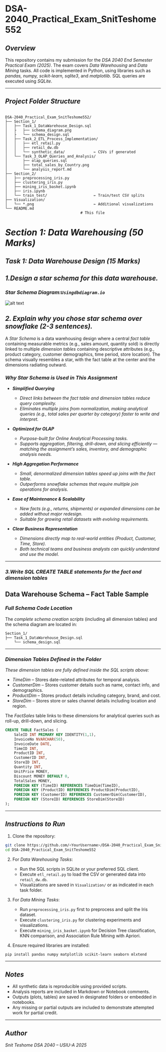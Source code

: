 # DSA-2040_Practical_Exam_SnitTeshome552

## *Overview*
This repository contains my submission for the *DSA 2040 End Semester Practical Exam (2025)*. The exam covers *Data Warehousing* and *Data Mining* tasks. All code is implemented in Python, using libraries such as *pandas, numpy, scikit-learn, sqlite3*, and *matplotlib*. SQL queries are executed using *SQLite*.

---

## *Project Folder Structure*

```plaintext

DSA-2040_Practical_Exam_SnitTeshome552/
├── Section_1/
│   ├── Task_1_DataWarehouse_Design.sql
│   ├   ├── schema_diagram.png
│   ├   └── schema_design.sql
│   ├── Task_2_ETL_Process_Implementation/
│   │   ├── etl_retail.py
│   │   ├── retail_dw.db
│   │   └── synthetic_data/             ← CSVs if generated
│   └── Task_3_OLAP_Queries_and_Analysis/
│       ├── olap_queries.sql
│       ├── total_sales_by_Country.png
│       └── analysis_report.md
├── Section_2/
│   ├── preprocessing_iris.py
│   ├── clustering_iris.py
│   ├── mining_iris_basket.ipynb
│   ├── iris.ipynb
│   └── train_test/                     ← Train/test CSV splits
├── Visualization/
│   └── *.png                           ← Additional visualizations
└── README.md
                                  # This file
````
# *Section 1: Data Warehousing (50 Marks)*
## *Task 1: Data Warehouse Design (15 Marks)*


## *1.Design a star schema for this data warehouse.*
### *Star Schema Diagram:`Usingdbdiagram.io`*
![alt text](Section_1/Task_1_Data_Warehouse_Design/schema_diagram.png)

## *2. Explain why you chose star schema over snowflake (2-3 sentences).*


A *Star Schema* is a data warehousing design where a central *fact table* containing measurable metrics (e.g., sales amount, quantity sold) is directly linked to multiple *dimension tables* containing descriptive attributes (e.g., product category, customer demographics, time period, store location). The schema visually resembles a star, with the fact table at the center and the dimensions radiating outward.

### *Why Star Schema is Used in This Assignment*

- **_Simplified Querying_**  
  - *Direct links between the fact table and dimension tables reduce query complexity.*  
  - *Eliminates multiple joins from normalization, making analytical queries (e.g., total sales per quarter by category) faster to write and interpret.*  

- **_Optimized for OLAP_**  
  - *Purpose-built for Online Analytical Processing tasks.*  
  - *Supports aggregation, filtering, drill-down, and slicing efficiently — matching the assignment’s sales, inventory, and demographic analysis needs.*  

- **_High Aggregation Performance_**  
  - *Small, denormalized dimension tables speed up joins with the fact table.*  
  - *Outperforms snowflake schemas that require multiple join operations for analysis.*  

- **_Ease of Maintenance & Scalability_**  
  - *New facts (e.g., returns, shipments) or expanded dimensions can be added without major redesign.*  
  - *Suitable for growing retail datasets with evolving requirements.*  

- **_Clear Business Representation_**  
  - *Dimensions directly map to real-world entities (Product, Customer, Time, Store).*  
  - *Both technical teams and business analysts can quickly understand and use the model.*  

----
### *3.Write SQL CREATE TABLE statements for the fact and dimension tables*
## Data Warehouse Schema – Fact Table Sample

### *Full Schema Code Location*

The *complete schema creation scripts* (including all dimension tables) and the schema diagram are located in:

```
Section_1/
├── Task_1_DataWarehouse_Design.sql
    └── schema_design.sql
```

---

### *Dimension Tables Defined in the Folder*

*These dimension tables are fully defined inside the SQL scripts above:*

- *TimeDim* – Stores date-related attributes for temporal analysis.  
- *CustomerDim* – Stores customer details such as name, contact info, and demographics.  
- *ProductDim* – Stores product details including category, brand, and cost.  
- *StoreDim* – Stores store or sales channel details including location and region.  

The *FactSales* table links to these dimensions for analytical queries such as roll-up, drill-down, and slicing.


```sql
CREATE TABLE FactSales (
    SaleID INT PRIMARY KEY IDENTITY(1,1),
    InvoiceNo NVARCHAR(50),
    InvoiceDate DATE,
    TimeID INT,
    ProductID INT,
    CustomerID INT,
    StoreID INT,
    Quantity INT,
    UnitPrice MONEY,
    Discount MONEY DEFAULT 0,
    TotalSales MONEY,
    FOREIGN KEY (TimeID) REFERENCES TimeDim(TimeID),
    FOREIGN KEY (ProductID) REFERENCES ProductDim(ProductID),
    FOREIGN KEY (CustomerID) REFERENCES CustomerDim(CustomerID),
    FOREIGN KEY (StoreID) REFERENCES StoreDim(StoreID)
);
```




---


## *Instructions to Run*

1. Clone the repository:

```bash
git clone https://github.com/<YourUsername>/DSA-2040_Practical_Exam_SnitTeshome552.git
cd DSA-2040_Practical_Exam_SnitTeshome552
````

2. For *Data Warehousing Tasks*:

   * Run the SQL scripts in SQLite or your preferred SQL client.
   * Execute `etl_retail.py` to load the CSV or generated data into `retail_dw.db`.
   * Visualizations are saved in `Visualization/` or as indicated in each task folder.

3. For *Data Mining Tasks*:

   * Run `preprocessing_iris.py` first to preprocess and split the Iris dataset.
   * Execute `clustering_iris.py` for clustering experiments and visualizations.
   * Execute `mining_iris_basket.ipynb` for Decision Tree classification, KNN comparison, and Association Rule Mining with Apriori.

4. Ensure required libraries are installed:

```bash
pip install pandas numpy matplotlib scikit-learn seaborn mlxtend
```

---

## *Notes*

* All synthetic data is reproducible using provided scripts.
* Analysis reports are included in Markdown or Notebook comments.
* Outputs (plots, tables) are saved in designated folders or embedded in notebooks.
* Any missing or partial outputs are included to demonstrate attempted work for partial credit.

---

## *Author*

*Snit Teshome*
*DSA 2040 – USIU-A 2025*




